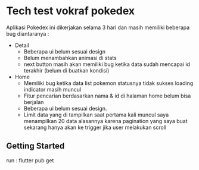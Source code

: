 # Tech test vokraf pokedex

Aplikasi Pokedex ini dikerjakan selama 3 hari dan masih memiliki beberapa bug diantaranya :

- Detail
    - Beberapa ui belum sesuai design
    - Belum menambahkan animasi di stats
    - next button masih akan memiliki bug ketika data sudah mencapai id terakhir (belum di buatkan kondisi)
- Home
    - Memiliki bug ketika data list pokemon statusnya tidak sukses loading indicator masih muncul
    - Fitur pencarian berdasarkan nama & id di halaman home belum bisa berjalan
    - Beberapa ui belum sesuai design.
    - Limit data yang di tampilkan saat pertama kali muncul saya menampilkan 20 data alasannya karena pagination yang saya buat sekarang hanya akan ke trigger jika user melakukan scroll

## Getting Started

run : flutter pub get
